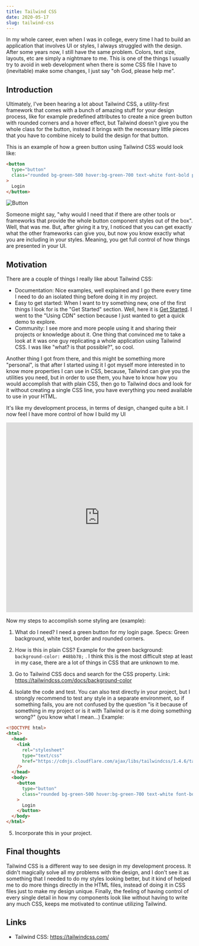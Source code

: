 ```yaml
---
title: Tailwind CSS
date: 2020-05-17
slug: tailwind-css
---
```


In my whole career, even when I was in college, every time I had to build an application that involves UI or styles, I always struggled with the design. After some years now, I still have the same problem. Colors, text size, layouts, etc are simply a nightmare to me. This is one of the things I usually try to avoid in web development when there is some CSS file I have to (inevitable) make some changes, I just say "oh God, please help me".

## Introduction

Ultimately, I've been hearing a lot about Tailwind CSS, a utility-first framework that comes with a bunch of amazing stuff for your design process, like for example predefined attributes to create a nice green button with rounded corners and a hover effect, but Tailwind doesn't give you the whole class for the button, instead it brings with the necessary little pieces that you have to combine nicely to build the design for that button.

This is an example of how a green button using Tailwind CSS would look like:

```html
<button
  type="button"
  class="rounded bg-green-500 hover:bg-green-700 text-white font-bold py-2 px-4 border-solid border-2 border-green-600 m-5"
>
  Login
</button>
```

![Button](https://res.cloudinary.com/dawontqn5/image/upload/v1589768733/ckinan.com/tailwind-green-button-v2_ivfgrd.png)

Someone might say, "why would I need that if there are other tools or frameworks that provide the whole button component styles out of the box". Well, that was me. But, after giving it a try, I noticed that you can get exactly what the other frameworks can give you, but now you know exactly what you are including in your styles. Meaning, you get full control of how things are presented in your UI.

## Motivation

There are a couple of things I really like about Tailwind CSS:

- Documentation: Nice examples, well explained and I go there every time I need to do an isolated thing before doing it in my project.
- Easy to get started: When I want to try something new, one of the first things I look for is the "Get Started" section. Well, here it is [Get Started](https://tailwindcss.com/docs/installation/). I went to the "Using CDN" section because I just wanted to get a quick demo to explore.
- Community: I see more and more people using it and sharing their projects or knowledge about it. One thing that convinced me to take a look at it was one guy replicating a whole application using Tailwind CSS. I was like "what? is that possible?", so cool.

Another thing I got from there, and this might be something more "personal", is that after I started using it I got myself more interested in to know more properties I can use in CSS, because, Tailwind can give you the utilities you need, but in order to use them, you have to know how you would accomplish that with plain CSS, then go to Tailwind docs and look for it without creating a single CSS line, you have everything you need available to use in your HTML.

It's like my development process, in terms of design, changed quite a bit. I now feel I have more control of how I build my UI

<iframe height="512" style="width: 100%;" scrolling="no" title="Tailwind login form" src="https://codepen.io/ckinan/embed/JjYePyW?height=512&theme-id=dark&default-tab=result" frameborder="no" allowtransparency="true" allowfullscreen="true">
  See the Pen <a href='https://codepen.io/ckinan/pen/JjYePyW'>Tailwind login form</a> by Cesar
  (<a href='https://codepen.io/ckinan'>@ckinan</a>) on <a href='https://codepen.io'>CodePen</a>.
</iframe>

Now my steps to accomplish some styling are (example):

1. What do I need? I need a green button for my login page. Specs: Green background, white text, border and rounded corners.

2. How is this in plain CSS? Example for the green background: `background-color: #48bb78;` . I think this is the most difficult step at least in my case, there are a lot of things in CSS that are unknown to me.

3. Go to Tailwind CSS docs and search for the CSS property. Link: https://tailwindcss.com/docs/background-color

4. Isolate the code and test. You can also test directly in your project, but I strongly recommend to test any style in a separate environment, so if something fails, you are not confused by the question "is it because of something in my project or is it with Tailwind or is it me doing something wrong?" (you know what I mean...) Example:

```html
<!DOCTYPE html>
<html>
  <head>
    <link
      rel="stylesheet"
      type="text/css"
      href="https://cdnjs.cloudflare.com/ajax/libs/tailwindcss/1.4.6/tailwind.min.css"
    />
  </head>
  <body>
    <button
      type="button"
      class="rounded bg-green-500 hover:bg-green-700 text-white font-bold py-2 px-4 border-solid border-2 border-green-600 m-5"
    >
      Login
    </button>
  </body>
</html>
```

5. Incorporate this in your project.

## Final thoughts

Tailwind CSS is a different way to see design in my development process. It didn't magically solve all my problems with the design, and I don't see it as something that I needed to do my styles looking better, but it kind of helped me to do more things directly in the HTML files, instead of doing it in CSS files just to make my design unique. Finally, the feeling of having control of every single detail in how my components look like without having to write any much CSS, keeps me motivated to continue utilizing Tailwind.

## Links

- Tailwind CSS: https://tailwindcss.com/
